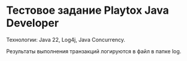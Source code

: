# Тестовое задание Playtox Java Developer

Технологии: Java 22, Log4j, Java Concurrency.

Результаты выполнения транзакций логируются в файл в папке log.
